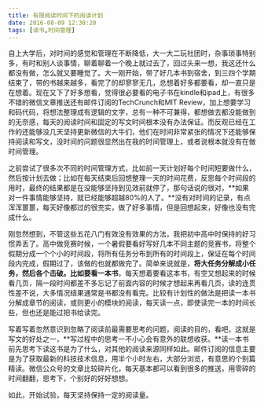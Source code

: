 ```yaml
---
title: 有限阅读时间下的阅读计划
date: 2016-08-09 12:30:20
tags: [读书,时间管理]
---
```

自上大学后，对时间的感觉和管理在不断降低，大一大二玩社团时，杂事琐事特别多，有时和别人谈事情，聊着聊着一个晚上就过去了，回过头来一想，我这还什么都没有做，怎么就又要睡觉了。大一刚开始，带了好几本书到宿舍，到三四个学期结束了，带的书越来越多，看完了的却寥寥无几，总想着好多都要看，却一直只是在想着。现在又下了好多想看，觉得很必要看的电子书在kindle和ipad上，有很多不错的微信文章推送还有邮件订阅的TechCrunch和MIT Review，加上想要学习和码代码，将想法整理成有逻辑的文字，总有一种不可兼得，都想做去都没能做到的无奈感，每天的阅读时间和固定的写文时间根本没有办法保证。而反观已经在工作的还能够没几天坚持更新微信的大牛们，他们在时间非常紧张的情况下还能够保持阅读和写文，没时间的问题很显然出在我的时间管理上，或者说根本就没有在做时间管理。

<!-- more -->

之前尝试了很多次不同的时间管理方式，比如前一天计划好每个时间短要做什么，然后按计划去做；比如在每天结束后回想整理一天的时间花费，反思每个时间段的用时，最终的结果都是在没能够坚持到见效前就停了，那句话说的很对，**如果对一件事情能够坚持，就已经能够超越80%的人了。**没有对时间的记录，有点浑浑噩噩，每天好像都过的很充实，做了好多事情，但是回想起来，好像也没有完成什么。

刚忽然想到，不管这些五花八门有效没有效果的方法，我把初中高中时保持的好习惯弄丢了。高中做竞赛时候，一个暑假要看好写好几本不同主题的竞赛书，将整个假期分成一个个小的时间段，将所有任务分布到所有的时间段上，保证在每个时间段内完成，假期过了，该做的也就都做完了。简单来说就是，**将大任务分解成小任务，然后各个击破。比如要看一本书**，每天想着要看这本书，有空又想起来的时候看几页，隔一段时间都差不多忘记了前面内容的时候才想起来再看几页，读的连贯性差不说，大多情况结果通常是书都没有看完。比较有计划性的做法是把读一本书分解成章节的阅读，或则更小的模块的阅读，每天读一点，即使读完一本的时间长些，但也还是能过把书给读完。

写着写着忽然意识到忽略了阅读前最需要思考的问题，阅读的目的，看吧，这就是写文的好处之一，**写过程中的思考一不小心会有意外的联想收获。**读一本书前先思考下读这书是为了什么，对其他的阅读来源同样如此。邮件订阅的信息主要是为了获取最新的科技技术信息，用半个小时左右，大部分浏览，有意思的个别篇精读。微信公众号的文章比较碎片化，每天基本都可以看到很多的推送，用零碎的时间翻翻，思考下，个别好的好好想想。

如此，开始试验，每天坚持保持一定的阅读量。
